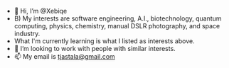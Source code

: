 - 👋 Hi, I’m @Xebiqe
- B) My interests are software engineering, A.I., biotechnology, quantum computing, physics, chemistry, manual DSLR photography, and space industry.
- What I'm currently learning is what I listed as interests above.
- 💞️ I’m looking to work with people with similar interests.
- 📫 My email is tjastala@gmail.com
